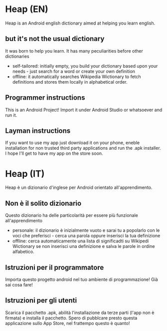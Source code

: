 # Heap (EN)
Heap is an Android english dictionary aimed at helping you learn english.

## but it's not the usual dictionary
It was born to help you learn. It has many peculiarities before other dictionaries

- self-tailored: initially empty, you build your dictionary based upon your needs - just search for a word or create your own definition
- offline: it automatically searches Wikipedia Wictionary to fetch definitions and stores them locally in alphabetical order.

## Programmer instructions
This is an Android Project! Import it under Android Studio or whatsoever and run it.

## Layman instructions
If you want to use my app just download it on your phone, eneble installation for non trusted third party applications and run the .apk installer. I hope I'll get to have my app on the store soon.

# Heap (IT)
Heap è un dizionario d'inglese per Android orientato all'apprendimento.

## Non è il solito dizionario
Questo dizionario ha delle particolarità per essere più funzionale all'apprendimento

- personale: il dizionario è inizialmente vuoto e sarai tu a popolarlo con le voci che preferisci - cerca una parola oppure inserisci la tua definizione
- offline: cerca automaticamente una lista di significadti su Wikipedi Wictionary se non inserisci una definizione e salva le parole in ordine alfabetico.

## Istruzioni per il programmatore
Importa questo progetto android nel tuo ambiente di programmazione! Già sai cosa fare!

## Istruzioni per gli utenti
Scarica il pacchetto .apk, abilità l'installazione da terze parti (l'app non è firmata) e installa il pacchetto. Spero di pubblcare presto questa applicazione sullo App Store, nel frattempo questo è quanto!
